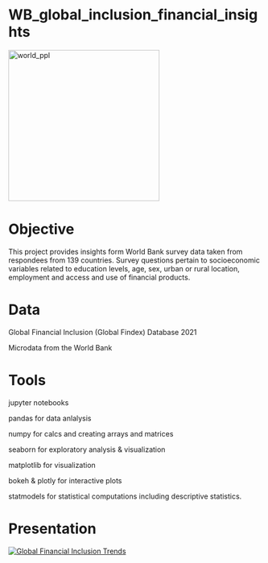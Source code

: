 # WB_global_inclusion_financial_insights

<img width="300" alt="world_ppl" src="https://github.com/emilyaseitz/WB_global_inclusion_financial_insights/assets/148172249/8610077c-5339-4463-9246-1eca38a6bca8">

# Objective

This project provides insights form World Bank survey data taken from respondees from 139 countries.
Survey questions pertain to socioeconomic variables related to education levels, age, sex, urban or rural location, employment and access and use of financial products.

# Data

Global Financial Inclusion (Global Findex) Database 2021

Microdata from the World Bank

# Tools

jupyter notebooks

pandas for data anlalysis

numpy for calcs and creating arrays and matrices

seaborn for exploratory analysis & visualization

matplotlib for visualization

bokeh & plotly for interactive plots

statmodels for statistical computations including descriptive statistics.

# Presentation

<div class='tableauPlaceholder' id='viz1706133768441' style='position: relative'><noscript><a href='#'><img alt='Global Financial Inclusion Trends ' src='https:&#47;&#47;public.tableau.com&#47;static&#47;images&#47;Gl&#47;GlobalFinancialInclusionProject&#47;GlobalInclusionTrends&#47;1_rss.png' style='border: none' /></a></noscript><object class='tableauViz'  style='display:none;'><param name='host_url' value='https%3A%2F%2Fpublic.tableau.com%2F' /> <param name='embed_code_version' value='3' /> <param name='site_root' value='' /><param name='name' value='GlobalFinancialInclusionProject&#47;GlobalInclusionTrends' /><param name='tabs' value='no' /><param name='toolbar' value='yes' /><param name='static_image' value='https:&#47;&#47;public.tableau.com&#47;static&#47;images&#47;Gl&#47;GlobalFinancialInclusionProject&#47;GlobalInclusionTrends&#47;1.png' /> <param name='animate_transition' value='yes' /><param name='display_static_image' value='yes' /><param name='display_spinner' value='yes' /><param name='display_overlay' value='yes' /><param name='display_count' value='yes' /><param name='language' value='en-US' /></object></div>                <script type='text/javascript'>                    var divElement = document.getElementById('viz1706133768441');                    var vizElement = divElement.getElementsByTagName('object')[0];                    vizElement.style.width='850px';vizElement.style.height='1127px';                    var scriptElement = document.createElement('script');                    scriptElement.src = 'https://public.tableau.com/javascripts/api/viz_v1.js';                    vizElement.parentNode.insertBefore(scriptElement, vizElement);                </script>
